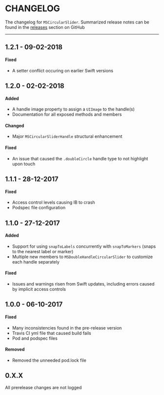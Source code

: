 # CHANGELOG
The changelog for `MSCircularSlider`. Summarized release notes can be found in the [releases](https://github.com/ThunderStruct/MSCircularSlider/releases) section on GitHub

------------------------

## 1.2.1 - 09-02-2018
#### Fixed
  - A setter conflict occuring on earlier Swift versions

## 1.2.0 - 02-02-2018
#### Added
  - A handle image property to assign a `UIImage` to the handle(s)
  - Documentation for all exposed methods and members
  
#### Changed
  - Major `MSCircularSliderHandle` structural enhancement

#### Fixed
  - An issue that caused the `.doubleCircle` handle type to not highlight upon touch


## 1.1.1 - 28-12-2017
#### Fixed
  - Access control levels causing IB to crash
  - Podspec file configuration


## 1.1.0 - 27-12-2017
#### Added
  - Support for using `snapToLabels` concurrently with `snapToMarkers` (snaps to the nearest label or marker)
  - Multiple new members to `MSDoubleHandleCircularSlider` to customize each handle separately
  
#### Fixed
  - Issues and warnings risen from Swift updates, including errors caused by implicit access controls


## 1.0.0 - 06-10-2017
#### Fixed
  - Many inconsistencies found in the pre-release version
  - Travis CI yml file that caused build fails
  - Pod and podspec files

#### Removed
  - Removed the unneeded pod.lock file


## 0.X.X
All prerelease changes are not logged

